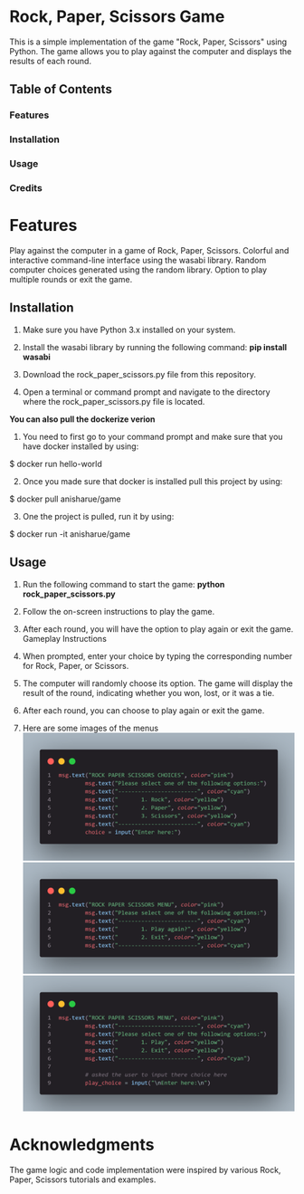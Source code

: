 # Rock, Paper, Scissors Game
This is a simple implementation of the game "Rock, Paper, Scissors" using Python. The game allows you to play against the computer and displays the results of each round.

## Table of Contents
### Features
### Installation
### Usage
### Credits


# Features

Play against the computer in a game of Rock, Paper, Scissors.
Colorful and interactive command-line interface using the wasabi library.
Random computer choices generated using the random library.
Option to play multiple rounds or exit the game.

## Installation

1. Make sure you have Python 3.x installed on your system.
 
2. Install the wasabi library by running the following command:
**pip install wasabi**

3. Download the rock_paper_scissors.py file from this repository.

4. Open a terminal or command prompt and navigate to the directory where the rock_paper_scissors.py file is located.

**You can also pull the dockerize verion**

1. You need to first go to your command prompt and make sure that you have docker installed by using:

$ docker run hello-world 

2. Once you made sure that docker is installed pull this project by using:

$ docker pull anisharue/game

3. One the project is pulled, run it by using:

$ docker run -it anisharue/game



## Usage

1. Run the following command to start the game:
**python rock_paper_scissors.py**

2. Follow the on-screen instructions to play the game.

3. After each round, you will have the option to play again or exit the game.
Gameplay Instructions

3. When prompted, enter your choice by typing the corresponding number for Rock, Paper, or Scissors.

4. The computer will randomly choose its option.
The game will display the result of the round, indicating whether you won, lost, or it was a tie.

5. After each round, you can choose to play again or exit the game.

6. Here are some images of the menus
 ![GitHub Logo](/images/img1.png)
 ![GitHub Logo](/images/img2.png)
 ![GitHub Logo](/images/img3.png)

# Acknowledgments
The game logic and code implementation were inspired by various Rock, Paper, Scissors tutorials and examples.
